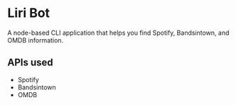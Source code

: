# Liri Bot
A node-based CLI application that helps you find Spotify, Bandsintown, and OMDB information.

## APIs used
- Spotify
- Bandsintown
- OMDB
